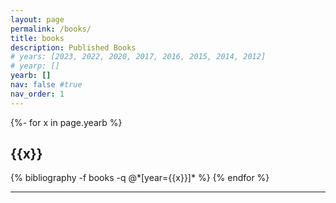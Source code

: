 ```yaml
---
layout: page
permalink: /books/
title: books
description: Published Books
# years: [2023, 2022, 2020, 2017, 2016, 2015, 2014, 2012]
# yearp: []
yearb: []
nav: false #true
nav_order: 1
---
```


<!-- ## Books -->
<div class="publications">

{%- for x in page.yearb %}
  <h2 class="year">{{x}}</h2>
  {% bibliography -f books -q @*[year={{x}}]* %}
{% endfor %}

</div>

------------------------------------------------------------------------------------------------------------------

